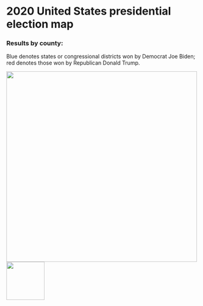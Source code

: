 # 2020 United States presidential election map

### Results by county:
Blue denotes states or congressional districts won by Democrat Joe Biden; red denotes those won by Republican Donald Trump.

<img src="https://upload.wikimedia.org/wikipedia/commons/5/59/United_States_presidential_election_results_by_county%2C_2020.svg" width="500px" />
<img src"https://raw.githubusercontent.com/shamilkhan/us_election_map/master/src/data/election2020-line.svg" width="100px" />
